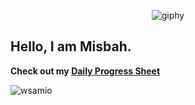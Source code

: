 <div align="center">

![giphy](https://user-images.githubusercontent.com/125558428/219856587-97490143-4968-460f-9bf2-8fa97d91a9e7.gif)

</div>

## Hello, I am Misbah.

**Check out my [Daily Progress Sheet](https://github.com/wsamio/Progress-Sheet)**

<p align="left"> <img src="https://komarev.com/ghpvc/?username=wsamio&label=Profile%20views&color=0e75b6&style=flat" alt="wsamio" /> </p>